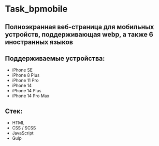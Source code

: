 # Task_bpmobile
## Полноэкранная веб-страница для мобильных устройств, поддерживающая webp, а также 6 иностранных языков
## Поддерживаемые устройства: 
* iPhone SE
* iPhone 8 Plus
* iPhone 11 Pro
* iPhone 14
* iPhone 14 Plus
* iPhone 14 Pro Max
## Стек:
* HTML
* CSS / SCSS
* JavaScript
* Gulp